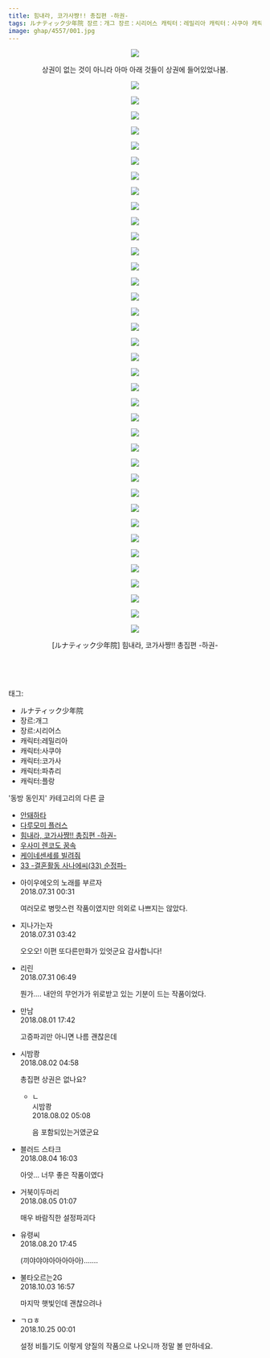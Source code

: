 ```yaml
---
title: 힘내라, 코가사쨩!! 총집편 -하권-
tags: ルナティック少年院 장르：개그 장르：시리어스 캐릭터：레밀리아 캐릭터：사쿠야 캐릭터：코가사 캐릭터：파츄리 캐릭터：플랑 동방_동인지
image: ghap/4557/001.jpg
---
```

<div class="article">
<p style="text-align: center; clear: none; float: none;"><img src="{{ site.nasurl }}/ghap/4557/001.jpg"/></p>
<p style="text-align: center; clear: none; float: none;">상권이 없는 것이 아니라 아마 아래 것들이 상권에 들어있었나봄.</p>
<p style="text-align: center; clear: none; float: none;"><img src="{{ site.nasurl }}/ghap/4557/002.jpg"/></p>
<p style="text-align: center; clear: none; float: none;"><img src="{{ site.nasurl }}/ghap/4557/003.jpg"/></p>
<p style="text-align: center; clear: none; float: none;"><img src="{{ site.nasurl }}/ghap/4557/004.jpg"/></p>
<p style="text-align: center; clear: none; float: none;"><img src="{{ site.nasurl }}/ghap/4557/005.jpg"/></p>
<p style="text-align: center; clear: none; float: none;"><img src="{{ site.nasurl }}/ghap/4557/006.jpg"/></p>
<p style="text-align: center; clear: none; float: none;"><img src="{{ site.nasurl }}/ghap/4557/007.jpg"/></p>
<p style="text-align: center; clear: none; float: none;"><img src="{{ site.nasurl }}/ghap/4557/008.jpg"/></p>
<p style="text-align: center; clear: none; float: none;"><img src="{{ site.nasurl }}/ghap/4557/009.jpg"/></p>
<p style="text-align: center; clear: none; float: none;"><img src="{{ site.nasurl }}/ghap/4557/010.jpg"/></p>
<p style="text-align: center; clear: none; float: none;"><img src="{{ site.nasurl }}/ghap/4557/011.jpg"/></p>
<p style="text-align: center; clear: none; float: none;"><img src="{{ site.nasurl }}/ghap/4557/012.jpg"/></p>
<p style="text-align: center; clear: none; float: none;"><img src="{{ site.nasurl }}/ghap/4557/013.jpg"/></p>
<p style="text-align: center; clear: none; float: none;"><img src="{{ site.nasurl }}/ghap/4557/014.jpg"/></p>
<p style="text-align: center; clear: none; float: none;"><img src="{{ site.nasurl }}/ghap/4557/015.jpg"/></p>
<p style="text-align: center; clear: none; float: none;"><img src="{{ site.nasurl }}/ghap/4557/016.jpg"/></p>
<p style="text-align: center; clear: none; float: none;"><img src="{{ site.nasurl }}/ghap/4557/017.jpg"/></p>
<p style="text-align: center; clear: none; float: none;"><img src="{{ site.nasurl }}/ghap/4557/018.jpg"/></p>
<p style="text-align: center; clear: none; float: none;"><img src="{{ site.nasurl }}/ghap/4557/019.jpg"/></p>
<p style="text-align: center; clear: none; float: none;"><img src="{{ site.nasurl }}/ghap/4557/020.jpg"/></p>
<p style="text-align: center; clear: none; float: none;"><img src="{{ site.nasurl }}/ghap/4557/021.jpg"/></p>
<p style="text-align: center; clear: none; float: none;"><img src="{{ site.nasurl }}/ghap/4557/022.jpg"/></p>
<p style="text-align: center; clear: none; float: none;"><img src="{{ site.nasurl }}/ghap/4557/023.jpg"/></p>
<p style="text-align: center; clear: none; float: none;"><img src="{{ site.nasurl }}/ghap/4557/024.jpg"/></p>
<p style="text-align: center; clear: none; float: none;"><img src="{{ site.nasurl }}/ghap/4557/025.jpg"/></p>
<p style="text-align: center; clear: none; float: none;"><img src="{{ site.nasurl }}/ghap/4557/026.jpg"/></p>
<p style="text-align: center; clear: none; float: none;"><img src="{{ site.nasurl }}/ghap/4557/027.jpg"/></p>
<p style="text-align: center; clear: none; float: none;"><img src="{{ site.nasurl }}/ghap/4557/028.jpg"/></p>
<p style="text-align: center; clear: none; float: none;"><img src="{{ site.nasurl }}/ghap/4557/029.jpg"/></p>
<p style="text-align: center; clear: none; float: none;"><img src="{{ site.nasurl }}/ghap/4557/030.jpg"/></p>
<p style="text-align: center; clear: none; float: none;"><img src="{{ site.nasurl }}/ghap/4557/031.jpg"/></p>
<p style="text-align: center; clear: none; float: none;"><img src="{{ site.nasurl }}/ghap/4557/032.jpg"/></p>
<p style="text-align: center; clear: none; float: none;"><img src="{{ site.nasurl }}/ghap/4557/033.jpg"/></p>
<p style="text-align: center; clear: none; float: none;"><img src="{{ site.nasurl }}/ghap/4557/034.jpg"/></p>
<p style="text-align: center; clear: none; float: none;"><img src="{{ site.nasurl }}/ghap/4557/035.jpg"/></p>
<p style="text-align: center; clear: none; float: none;"><img src="{{ site.nasurl }}/ghap/4557/036.jpg"/></p>
<p style="text-align: center; clear: none; float: none;"><img src="{{ site.nasurl }}/ghap/4557/037.jpg"/></p>
<p style="text-align: center; clear: none; float: none;"><img src="{{ site.nasurl }}/ghap/4557/038.jpg"/></p>
<p style="text-align: center; clear: none; float: none;">[ルナティック少年院] 힘내라, 코가사쨩!! 총집편 -하권-</p>
<p style="text-align: center; clear: none; float: none;"><br/></p>
<p><br/></p>
</div><div class="tagTrail">
<p>태그: </p>
<ul>
<li>ルナティック少年院</li>
<li>장르:개그</li>
<li>장르:시리어스</li>
<li>캐릭터:레밀리아</li>
<li>캐릭터:사쿠야</li>
<li>캐릭터:코가사</li>
<li>캐릭터:파츄리</li>
<li>캐릭터:플랑</li>
</ul>
</div><div class="another">
<p>'동방 동인지' 카테고리의 다른 글</p>
<ul>
<li><a href="/2018-08-02-ghap_4565">안돼하타</a></li>
<li><a href="/2018-08-02-ghap_4564">다루모미 플러스</a></li>
<li><a href="/2018-07-30-ghap_4557">힘내라, 코가사쨩!! 총집편 -하권-</a></li>
<li><a href="/2018-07-30-ghap_4556">우사미 렌코도 꿈속</a></li>
<li><a href="/2018-07-30-ghap_4554">케이네센세를 빌려줘</a></li>
<li><a href="/2018-07-29-ghap_4553">33 -결혼활동 사나에씨(33) 순정파-</a></li>
</ul>
</div><div class="cb_module cb_fluid">
<div class="cb_wrt cb_profile">
<div class="comment">
<ul>
<li class="cb_thumb_off" id="comment15297276">
<div class="cb_comment_area">
<div class="cb_info_area">
<div class="cb_section">
<span class="cb_nick_name">아이우에오의 노래를 부르자</span>
</div>
<div class="cb_section">
<span class="cb_date">2018.07.31 00:31 </span>
</div>
</div>
<div class="cb_dsc_comment">
<p class="cb_dsc">
											여러모로 병맛스런 작품이였지만 의외로 나쁘지는 않았다.
										</p>
</div>
</div></li>
<li class="cb_thumb_off" id="comment15297364">
<div class="cb_comment_area">
<div class="cb_info_area">
<div class="cb_section">
<span class="cb_nick_name">지나가는자</span>
</div>
<div class="cb_section">
<span class="cb_date">2018.07.31 03:42 </span>
</div>
</div>
<div class="cb_dsc_comment">
<p class="cb_dsc">
											오오오! 이편 또다른만화가 있엇군요 감사합니다!
										</p>
</div>
</div></li>
<li class="cb_thumb_off" id="comment15297471">
<div class="cb_comment_area">
<div class="cb_info_area">
<div class="cb_section">
<span class="cb_nick_name">리린</span>
</div>
<div class="cb_section">
<span class="cb_date">2018.07.31 06:49 </span>
</div>
</div>
<div class="cb_dsc_comment">
<p class="cb_dsc">
											뭔가.... 내안의 무언가가 위로받고 있는 기분이 드는 작품이었다.
										</p>
</div>
</div></li>
<li class="cb_thumb_off" id="comment15298525">
<div class="cb_comment_area">
<div class="cb_info_area">
<div class="cb_section">
<span class="cb_nick_name">만남</span>
</div>
<div class="cb_section">
<span class="cb_date">2018.08.01 17:42 </span>
</div>
</div>
<div class="cb_dsc_comment">
<p class="cb_dsc">
											고증파괴만 아니면 나름 괜찮은데
										</p>
</div>
</div></li>
<li class="cb_thumb_off" id="comment15298870">
<div class="cb_comment_area">
<div class="cb_info_area">
<div class="cb_section">
<span class="cb_nick_name">시밤쾅</span>
</div>
<div class="cb_section">
<span class="cb_date">2018.08.02 04:58 </span>
</div>
</div>
<div class="cb_dsc_comment">
<p class="cb_dsc">
											총집편 상권은 없나요?
										</p>
</div>
<ul>
<li class="cb_thumb_off" id="comment15298877">
<span class="cb_bu_subnode">ㄴ</span>
<div class="cb_comment_area">
<div class="cb_info_area">
<div class="cb_section">
<span class="cb_nick_name">시밤쾅</span>
</div>
<div class="cb_section">
<span class="cb_date">2018.08.02 05:08 </span>
</div>
</div>
<div class="cb_dsc_comment">
<p class="cb_dsc">
																음 포함되있는거였군요
															</p>
</div>
</div>
</li>
</ul>
</div></li>
<li class="cb_thumb_off" id="comment15300615">
<div class="cb_comment_area">
<div class="cb_info_area">
<div class="cb_section">
<span class="cb_nick_name">블러드 스타크</span>
</div>
<div class="cb_section">
<span class="cb_date">2018.08.04 16:03 </span>
</div>
</div>
<div class="cb_dsc_comment">
<p class="cb_dsc">
											아앗... 너무 좋은 작품이였다
										</p>
</div>
</div></li>
<li class="cb_thumb_off" id="comment15300877">
<div class="cb_comment_area">
<div class="cb_info_area">
<div class="cb_section">
<span class="cb_nick_name">거북이두마리</span>
</div>
<div class="cb_section">
<span class="cb_date">2018.08.05 01:07 </span>
</div>
</div>
<div class="cb_dsc_comment">
<p class="cb_dsc">
											매우 바람직한 설정파괴다
										</p>
</div>
</div></li>
<li class="cb_thumb_off" id="comment15312809">
<div class="cb_comment_area">
<div class="cb_info_area">
<div class="cb_section">
<span class="cb_nick_name">유령씨</span>
</div>
<div class="cb_section">
<span class="cb_date">2018.08.20 17:45 </span>
</div>
</div>
<div class="cb_dsc_comment">
<p class="cb_dsc">
											(끼야야야아아아아아).......
										</p>
</div>
</div></li>
<li class="cb_thumb_off" id="comment15344409">
<div class="cb_comment_area">
<div class="cb_info_area">
<div class="cb_section">
<span class="cb_nick_name">불타오르는2G</span>
</div>
<div class="cb_section">
<span class="cb_date">2018.10.03 16:57 </span>
</div>
</div>
<div class="cb_dsc_comment">
<p class="cb_dsc">
											마지막 햇빛인데 괜찮으려나
										</p>
</div>
</div></li>
<li class="cb_thumb_off" id="comment15361693">
<div class="cb_comment_area">
<div class="cb_info_area">
<div class="cb_section">
<span class="cb_nick_name">ㄱㅁㅎ</span>
</div>
<div class="cb_section">
<span class="cb_date">2018.10.25 00:01 </span>
</div>
</div>
<div class="cb_dsc_comment">
<p class="cb_dsc">
											설정 비틀기도 이렇게 양질의 작품으로 나오니까 정말 볼 만하네요.
										</p>
</div>
</div></li>
</ul>
</div>
</div><!-- commentList close -->
</div>